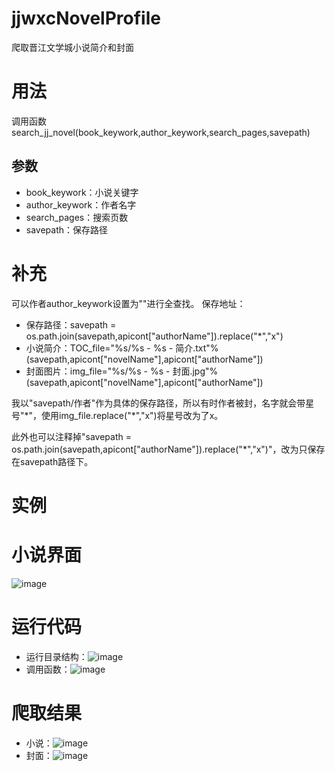 # jjwxcNovelProfile
爬取晋江文学城小说简介和封面
# 用法
 调用函数 search_jj_novel(book_keywork,author_keywork,search_pages,savepath)

## 参数
  - book_keywork：小说关键字
  - author_keywork：作者名字
  - search_pages：搜索页数
  - savepath：保存路径
# 补充
可以作者author_keywork设置为""进行全查找。
保存地址：
- 保存路径：savepath = os.path.join(savepath,apicont["authorName"]).replace("*","x")
- 小说简介：TOC_file="%s/%s - %s - 简介.txt"%(savepath,apicont["novelName"],apicont["authorName"])
- 封面图片：img_file="%s/%s - %s - 封面.jpg"%(savepath,apicont["novelName"],apicont["authorName"])

我以"savepath/作者"作为具体的保存路径，所以有时作者被封，名字就会带星号"\*"，使用img_file.replace("\*","x")将星号改为了x。

此外也可以注释掉"savepath = os.path.join(savepath,apicont["authorName"]).replace("\*","x")"，改为只保存在savepath路径下。
# 实例
 # 小说界面
![image](https://user-images.githubusercontent.com/57182325/157384580-35822da5-236f-4510-bbcb-22673ae4d3df.png)
 # 运行代码
 - 运行目录结构：![image](https://user-images.githubusercontent.com/57182325/157384781-1db70aad-a6de-4fcf-a658-4b5d7cfb3543.png)
 - 调用函数：![image](https://user-images.githubusercontent.com/57182325/157384794-fe5da6cf-cdec-44b3-9e9f-62c9b4465fc2.png)
 # 爬取结果
 - 小说：![image](https://user-images.githubusercontent.com/57182325/157384830-d11d09cb-6376-4ef6-86d3-248641c99cc7.png)
 - 封面：![image](https://user-images.githubusercontent.com/57182325/157384846-6f3b14cc-da91-4a0d-8210-b3cfb08ed51b.png)
